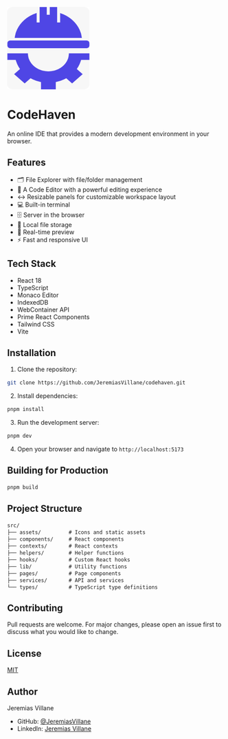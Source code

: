 <img src="public/android-chrome-192x192.png" />

# CodeHaven

An online IDE that provides a modern development environment in your browser.

## Features

- 🗂️ File Explorer with file/folder management
- 📝 A Code Editor with a powerful editing experience
-  ↔️ Resizable panels for customizable workspace layout 
- 💻 Built-in terminal
- 🗄️ Server in the browser
- 💾 Local file storage
- 🎯 Real-time preview
- ⚡ Fast and responsive UI

## Tech Stack

- React 18
- TypeScript
- Monaco Editor
- IndexedDB
- WebContainer API
- Prime React Components
- Tailwind CSS
- Vite

## Installation

1. Clone the repository:
```bash
git clone https://github.com/JeremiasVillane/codehaven.git
```

2. Install dependencies:
```bash
pnpm install
```

3. Run the development server:
```bash
pnpm dev
```

4. Open your browser and navigate to `http://localhost:5173`

## Building for Production

```bash
pnpm build
```

## Project Structure

```
src/
├── assets/         # Icons and static assets
├── components/     # React components
├── contexts/       # React contexts
├── helpers/        # Helper functions 
├── hooks/          # Custom React hooks
├── lib/            # Utility functions
├── pages/          # Page components
├── services/       # API and services
└── types/          # TypeScript type definitions
```

## Contributing

Pull requests are welcome. For major changes, please open an issue first to discuss what you would like to change.

## License

[MIT](https://choosealicense.com/licenses/mit/)

## Author

Jeremias Villane
- GitHub: [@JeremiasVillane](https://github.com/JeremiasVillane)
- LinkedIn: [Jeremias Villane](https://www.linkedin.com/in/jeremias-villane/)